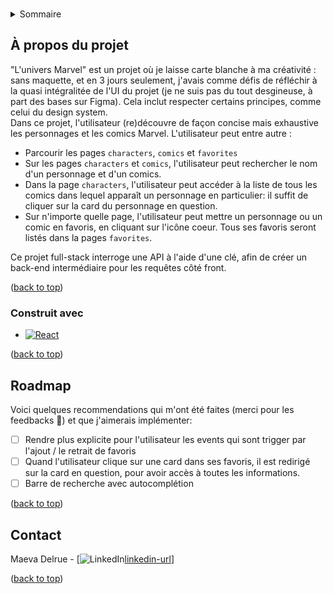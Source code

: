 <!-- Improved compatibility of back to top link: See: https://github.com/othneildrew/Best-README-Template/pull/73 -->

<a id="readme-top"></a>

<!--
*** Thanks for checking out the Best-README-Template. If you have a suggestion
*** that would make this better, please fork the repo and create a pull request
*** or simply open an issue with the tag "enhancement".
*** Don't forget to give the project a star!
*** Thanks again! Now go create something AMAZING! :D
-->

<!-- PROJECT SHIELDS -->

<!-- PROJECT LOGO -->
<br />

<!-- TABLE OF CONTENTS -->
<details>
  <summary>Sommaire</summary>
  <ol>
    <li>
      <a href="#about-the-project">À propos du projet</a>
      <ul>
        <li><a href="#built-with">Construit avec</a></li>
      </ul>
    </li>
    <!-- <li>
      <a href="#getting-started">Getting Started</a>
      <ul>
        <li><a href="#prerequisites">Prerequisites</a></li> -->
        <!-- <li><a href="#installation">Installation</a></li> -->
      <!-- </ul>
    </li> -->
    <!-- <li><a href="#usage">Usage</a></li> -->
    <li><a href="#roadmap">Roadmap</a></li>
  </ol>
</details>

<!-- ABOUT THE PROJECT -->

## À propos du projet

"L'univers Marvel" est un projet où je laisse carte blanche à ma créativité : sans maquette, et en 3 jours seulement, j'avais comme défis de réfléchir à la quasi intégralitée de l'UI du projet (je ne suis pas du tout desgineuse, à part des bases sur Figma).
Cela inclut respecter certains principes, comme celui du design system.
</br>
Dans ce projet, l'utilisateur (re)découvre de façon concise mais exhaustive les personnages et les comics Marvel.
L'utilisateur peut entre autre :

- Parcourir les pages `characters`, `comics` et `favorites`
- Sur les pages `characters` et `comics`, l'utilisateur peut rechercher le nom d'un personnage et d'un comics.
- Dans la page `characters`, l'utilisateur peut accéder à la liste de tous les comics dans lequel apparaît un personnage en particulier: il suffit de cliquer sur la card du personnage en question.
- Sur n'importe quelle page, l'utilisateur peut mettre un personnage ou un comic en favoris, en cliquant sur l'icône coeur. Tous ses favoris seront listés dans la pages `favorites`.

Ce projet full-stack interroge une API à l'aide d'une clé, afin de créer un back-end intermédiaire pour les requêtes côté front.

<p text-align="right">(<a href="#readme-top">back to top</a>)</p>

### Construit avec

- [![React][React.js]][React-url]

<p text-align="right">(<a href="#readme-top">back to top</a>)</p>

<!-- ROADMAP -->

## Roadmap

Voici quelques recommendations qui m'ont été faites (merci pour les feedbacks 🙏) et que j'aimerais implémenter:

- [ ] Rendre plus explicite pour l'utilisateur les events qui sont trigger par l'ajout / le retrait de favoris
- [ ] Quand l'utilisateur clique sur une card dans ses favoris, il est redirigé sur la card en question, pour avoir accès à toutes les informations.
- [ ] Barre de recherche avec autocomplétion

<p text-align="right">(<a href="#readme-top">back to top</a>)</p>

<!-- CONTACT -->

## Contact

<!-- Maeva Delrue - [@twitter_handle](https://twitter.com/twitter_handle) -->

Maeva Delrue - [![LinkedIn][linkedin-shield][linkedin-url]]

<p text-align="right">(<a href="#readme-top">back to top</a>)</p>

<!-- MARKDOWN LINKS & IMAGES -->
<!-- https://www.markdownguide.org/basic-syntax/#reference-style-links -->

[contributors-shield]: https://img.shields.io/github/contributors/github_username/repo_name.svg?style=for-the-badge
[contributors-url]: https://github.com/github_username/repo_name/graphs/contributors
[forks-shield]: https://img.shields.io/github/forks/github_username/repo_name.svg?style=for-the-badge
[forks-url]: https://github.com/github_username/repo_name/network/members
[stars-shield]: https://img.shields.io/github/stars/github_username/repo_name.svg?style=for-the-badge
[stars-url]: https://github.com/github_username/repo_name/stargazers
[issues-shield]: https://img.shields.io/github/issues/github_username/repo_name.svg?style=for-the-badge
[issues-url]: https://github.com/github_username/repo_name/issues
[license-shield]: https://img.shields.io/github/license/github_username/repo_name.svg?style=for-the-badge
[license-url]: https://github.com/github_username/repo_name/blob/master/LICENSE.txt
[linkedin-shield]: https://img.shields.io/badge/-LinkedIn-black.svg?style=for-the-badge&logo=linkedin&colorB=555
[linkedin-url]: linkedin.com/in/maeva-d/
[product-screenshot]: images/screenshot.png
[Next.js]: https://img.shields.io/badge/next.js-000000?style=for-the-badge&logo=nextdotjs&logoColor=white
[Next-url]: https://nextjs.org/
[React.js]: https://img.shields.io/badge/React-20232A?style=for-the-badge&logo=react&logoColor=61DAFB
[React-url]: https://reactjs.org/
[Vue.js]: https://img.shields.io/badge/Vue.js-35495E?style=for-the-badge&logo=vuedotjs&logoColor=4FC08D
[Vue-url]: https://vuejs.org/
[Angular.io]: https://img.shields.io/badge/Angular-DD0031?style=for-the-badge&logo=angular&logoColor=white
[Angular-url]: https://angular.io/
[Svelte.dev]: https://img.shields.io/badge/Svelte-4A4A55?style=for-the-badge&logo=svelte&logoColor=FF3E00
[Svelte-url]: https://svelte.dev/
[Laravel.com]: https://img.shields.io/badge/Laravel-FF2D20?style=for-the-badge&logo=laravel&logoColor=white
[Laravel-url]: https://laravel.com
[Bootstrap.com]: https://img.shields.io/badge/Bootstrap-563D7C?style=for-the-badge&logo=bootstrap&logoColor=white
[Bootstrap-url]: https://getbootstrap.com
[JQuery.com]: https://img.shields.io/badge/jQuery-0769AD?style=for-the-badge&logo=jquery&logoColor=white
[JQuery-url]: https://jquery.com
